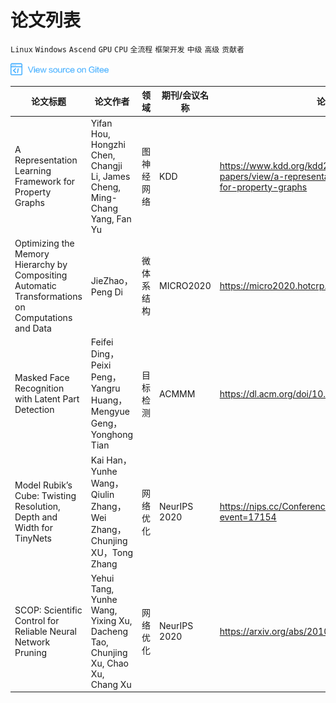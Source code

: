 # 论文列表

`Linux` `Windows` `Ascend` `GPU` `CPU` `全流程` `框架开发` `中级` `高级` `贡献者`

<a href="https://gitee.com/mindspore/docs/blob/r1.1/docs/note/source_zh_cn/paper_list.md" target="_blank"><img src="./_static/logo_source.png"></a>

| 论文标题                                                     | 论文作者                                                     | 领域       | 期刊/会议名称  | 论文链接                                                     |
| ------------------------------------------------------------ | ------------------------------------------------------------ | ---------- | -------------- | ------------------------------------------------------------ |
| A   Representation Learning Framework for Property Graphs    | Yifan Hou,   Hongzhi Chen, Changji Li, James Cheng, Ming-Chang Yang, Fan Yu | 图神经网络 | KDD            | <https://www.kdd.org/kdd2019/accepted-papers/view/a-representation-learning-framework-for-property-graphs> |
| Optimizing the Memory Hierarchy by Compositing Automatic   Transformations on Computations and Data | JieZhao，Peng   Di                                           | 微体系结构 | MICRO2020      | <https://micro2020.hotcrp.com/paper/793>                     |
| Masked Face   Recognition with Latent Part Detection         | Feifei   Ding，Peixi Peng，Yangru Huang，Mengyue Geng，Yonghong Tian | 目标检测   | ACMMM          | <https://dl.acm.org/doi/10.1145/3394171.3413731>             |
| Model   Rubik’s Cube: Twisting Resolution, Depth and Width for TinyNets | Kai   Han，Yunhe Wang，Qiulin Zhang，Wei Zhang，Chunjing XU，Tong Zhang | 网络优化   | NeurIPS 2020   | <https://nips.cc/Conferences/2020/ScheduleMultitrack?event=17154> |
| SCOP:   Scientific Control for Reliable Neural Network Pruning | Yehui   Tang, Yunhe Wang, Yixing Xu, Dacheng Tao, Chunjing Xu, Chao Xu, Chang Xu | 网络优化   | NeurIPS   2020 | <https://arxiv.org/abs/2010.10732>                             |
